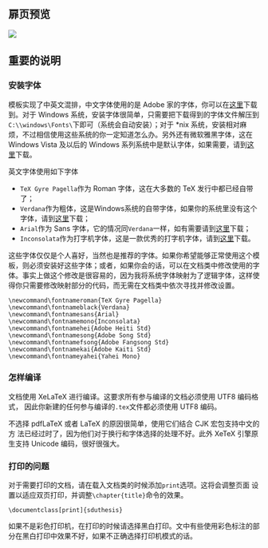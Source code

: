 ## 扉页预览
![](http://ww2.sinaimg.cn/large/818901c1jw1e4kz4q5v2uj20mz0whgmq.jpg)
## 重要的说明
### 安装字体
模板实现了中英文混排，中文字体使用的是 Adobe 家的字体，你可以在[这里](http://ishare.iask.sina.com.cn/f/15105086.html)下载到。对于 Windows 系统，安装字体很简单，只需要把下载得到的字体文件解压到`C:\\windows\Fonts\`下即可（系统会自动安装）；对于 *nix 系统，安装相对麻烦，不过相信使用这些系统的你一定知道怎么办。另外还有微软雅黑字体，这在 Windows Vista 及以后的 Windows 系列系统中是默认字体，如果需要，请到[这里](http://xiazai.zol.com.cn/detail/26/253442.shtml)下载。

英文字体使用如下字体

* `TeX Gyre Pagella`作为 Roman 字体，这在大多数的 TeX 发行中都已经自带了；
* `Verdana`作为粗体，这是Windows系统的自带字体，如果你的系统里没有这个字体，请到[这里](http://www.font5.com.cn/font_download.php?id=900&part=1249309256)下载；
* `Arial`作为 Sans 字体，它的情况同`Verdana`一样，如有需要请到[这里](http://font.chinaz.com/120308013581.htm)下载；
* `Inconsolata`作为打字机字体，这是一款优秀的打字机字体，请到[这里](http://ishare.iask.sina.com.cn/f/20566600.html)下载。

这些字体仅仅是个人喜好，当然也是推荐的字体。如果你希望能够正常使用这个模板，则必须安装好这些字体；或者，如果你会的话，可以在文档类中修改使用的字体。事实上做这个修改是很容易的，因为我将系统字体映射为了逻辑字体，这样使得你只需要修改映射部分的代码，而无需在文档类中依次寻找并修改设置。

    \newcommand\fontnameroman{TeX Gyre Pagella}
    \newcommand\fontnameblack{Verdana}
    \newcommand\fontnamesans{Arial}
    \newcommand\fontnamemono{Inconsolata}
    \newcommand\fontnamehei{Adobe Heiti Std}
    \newcommand\fontnamesong{Adobe Song Std}
    \newcommand\fontnamefsong{Adobe Fangsong Std}
    \newcommand\fontnamekai{Adobe Kaiti Std}  
    \newcommand\fontnameyahei{Yahei Mono}

### 怎样编译
文档使用 XeLaTeX 进行编译。这要求所有参与编译的文档必须使用 UTF8 编码格式，
因此你新建的任何参与编译的`.tex`文件都必须使用 UTF8 编码。

不选择 pdfLaTeX 或者 LaTeX 的原因很简单，使用它们结合 CJK 宏包支持中文的方
法已经过时了，因为他们对于换行和字体选择的处理不好。此外 XeTeX 引擎原生支持
Unicode 编码，很好很强大。

### 打印的问题
对于需要打印的文档，请在载入文档类的时候添加`print`选项。这将会调整页面
设置以适应双页打印，并调整`\chapter{title}`命令的效果。

    \documentclass[print]{sduthesis}

如果不是彩色打印机，在打印的时候请选择黑白打印。文中有些使用彩色标注的部
分在黑白打印中效果不好，如果不正确选择打印机模式的话。

